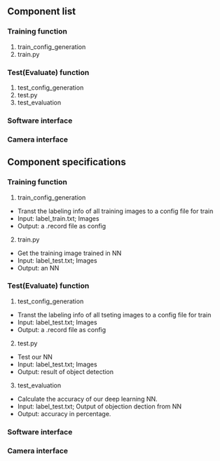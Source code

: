 ## Component list
### Training function
1. train_config_generation
2. train.py
### Test(Evaluate) function
1. test_config_generation
2. test.py
3. test_evaluation
### Software interface

### Camera interface

## Component specifications
### Training function
1. train_config_generation
- Transt the labeling info of all training images to a config file for train
- Input: label_train.txt; Images
- Output: a .record file as config
2. train.py
- Get the training image trained in NN
- Input: label_test.txt; Images
- Output: an NN

### Test(Evaluate) function
1. test_config_generation
- Transt the labeling info of all tseting images to a config file for train
- Input: label_test.txt; Images
- Output: a .record file as config
2. test.py
- Test our NN
- Input: label_test.txt; Images
- Output: result of object detection
3. test_evaluation
- Calculate the accuracy of our deep learning NN.
- Input: label_test.txt; Output of objection dection from NN
- Output: accuracy in percentage.
### Software interface

### Camera interface
